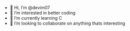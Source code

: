 - 👋 Hi, I’m @devim07
- 👀 I’m interested in better coding
- 🌱 I’m currently learning C
- 💞️ I’m looking to collaborate on anything thats interesting

<!---
devim07/devim07 is a ✨ special ✨ repository because its `README.md` (this file) appears on your GitHub profile.
You can click the Preview link to take a look at your changes.
--->

